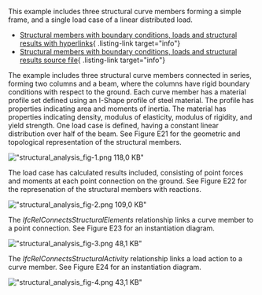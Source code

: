 ﻿This example includes three structural curve members forming a simple frame, and a single load case of a linear distributed load.

*  [Structural members with boundary conditions, loads and structural results with hyperlinks](ifc/structural_analysis_curve.ifc.htm){ .listing-link target="info"} 
*  [Structural members with boundary conditions, loads and structural results source file](ifc/structural_analysis_curve.ifc){ .listing-link target="info"} 

The example includes three structural curve members connected in series, forming two columns and a beam, where the columns have rigid boundary conditions with respect to the ground. Each curve member has a material profile set defined using an I-Shape profile of steel material. The profile has properties indicating area and moments of inertia. The material has properties indicating density, modulus of elasticity, modulus of rigidity, and yield strength. One load case is defined, having a constant linear distribution over half of the beam. See Figure E21 for the geometric and topological representation of the structural members.

!["structural_analysis_fig-1.png 118,0 KB"](fig/structural_analysis_curve-1.png "Figure E21 &mdash; Structural members and actions  &nbsp;")

The load case has calculated results included, consisting of point forces and moments at each point connection on the ground. See Figure E22 for the represenation of the structural members with reactions.

!["structural_analysis_fig-2.png 109,0 KB"](fig/structural_analysis_curve-2.png "Figure E22 &mdash; Structural members and reactions  &nbsp;")

The _IfcRelConnectsStructuralElements_ relationship links a curve member to a point connection. See Figure E23 for an instantiation diagram.

!["structural_analysis_fig-3.png 48,1 KB"](fig/structural_analysis_curve-3.png "Figure E23 &mdash; Structural connection graph  &nbsp;")

The _IfcRelConnectsStructuralActivity_ relationship links a load action to a curve member. See Figure E24 for an instantiation diagram.

!["structural_analysis_fig-4.png 43,1 KB"](fig/structural_analysis_curve-4.png "Figure E24 &mdash; Structural load graph")